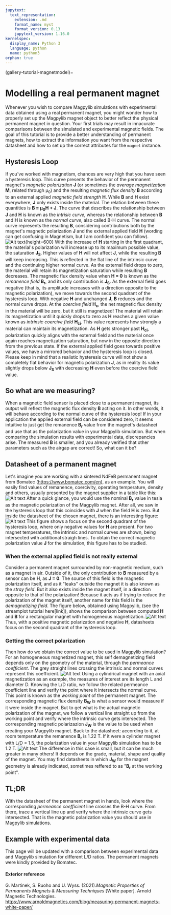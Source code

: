 ```yaml
---
jupytext:
  text_representation:
    extension: .md
    format_name: myst
    format_version: 0.13
    jupytext_version: 1.16.0
kernelspec:
  display_name: Python 3
  language: python
  name: python3
orphan: true
---
```


(gallery-tutorial-magnetmodel)=

# Modelling a real permanent magnet 
Whenever you wish to compare Magpylib simulations with experimental data obtained using a real permanent magnet, you might wonder how to properly set up the Magpylib magnet object to better reflect the physical permanent magnet in question. Your first trials may result in innacurate comparisons between the simulated and experimental magnetic fields.
The goal of this tutorial is to provide a better understanding of permanent magnets, how to extract the information you want from the respective datasheet and how to set up the correct attributes for the `magnet` instance.
## Hysteresis Loop
If you've worked with magnetism, chances are very high that you have seen a hysteresis loop. This curve presents the behavior of the permanent magnet's *magnetic polarization* **J** (or sometimes the *average magnetization* **M**, related through µ<sub>0</sub>) and the resulting *magnetic flux density* **B** according to an external applied *magnetic field strength* **H**. While **B** and **H** exist everywhere, **J** only exists inside the material. The relation between these quantities is **B = µ<sub>0</sub>H + J**. The curve that describes the relationship between **J** and **H** is known as the *intrisic curve*, whereas the relationship between **B** and **H** is known as the *normal curve*, also called B-H curve. The normal curve represents the resulting **B**, considering contributions both by the magnet's magnetic polarization **J** and the external applied field **H** (wording can get confusing in Magnetism, but I am confident you can follow).
![Alt text](/docs/_static/images/gallery_tutorial_magnet_hysteresis.png){height=600}
With the increase of **H** starting in the first quadrant, the material's polarization will increase up to its maximum possible value, the saturation **J<sub>S</sub>**. Higher values of **H** will not affect **J**, while the resulting **B** will keep increasing. This is reflected in the flat line of the intrinsic curve and the continuing higher normal curve. As the external field drops to zero, the material will retain its magnetization saturation while resulting **B** decreases. The magnetic flux density value when **H = 0** is known as the *remanence field* **B<sub>r</sub>**, and its only contribution is **J<sub>S</sub>**. As the external field goes negative (that is, its amplitude increases with a direction opposite to the magnetic polarization), we move towards the second quadrant of the hysteresis loop. With negative **H** and unchanged **J**, **B** reduces and the normal curve drops. At the *coercive field* **H<sub>c</sub>**, the net magnetic flux density in the material will be zero, but it still is magnetized! The material will retain its magnetization until it quickly drops to zero as **H** reaches a given value known as *intrinsic coercive field* **H<sub>ci</sub>**. This value represents how strongly a material can maintain its magnetization. As **H** gets stronger past **H<sub>ci</sub>**, polarization quickly aligns with the external field and the material once again reaches magnetization saturation, but now in the opposite direction from the previous state. If the external applied field goes towards positive values, we have a mirrored behavior and the hysteresis loop is closed.
Please keep in mind that a realistic hysteresis curve will not show a completely flat behavior for magnetic polarization **J**, as in reality its value slightly drops below **J<sub>S</sub>** with decreasing **H** even before the coercive field value. 

## So what are we measuring?
When a magnetic field sensor is placed close to a permanent magnet, its output will reflect the magnetic flux density **B** acting on it. In other words, it will behave according to the normal curve of the hysteresis loop! If in your application the applied external field can be considered zero, it seems intuitive to just get the remanence **B<sub>r</sub>** value from the magnet's datasheet and use that as the polarization value in your Magpylib simulation. But when comparing the simulation results with experimental data, discrepancies arise. The measured **B** is smaller, and you already verified that other parameters such as the airgap are correct! So, what can it be?

## Datasheet of a permanent magnet
Let's imagine you are working with a sintered NdFeB permanent magnet from Bomatec (https://www.bomatec.com/en), as an example. You will easily find values of remanence, coercivity, operating temperature, density and others, usually presented by the magnet supplier in a table like this:
![Alt text](/docs/_static/images/gallery_tutorial_magnet_table.png)
After a quick glance, you would use the nominal **B<sub>r</sub>** value in tesla as the magnetic polarization of the Magpylib magnet. After all, we saw in the hysteresis loop that this coincides with **J** when the field **H** is zero. But inside the datasheet of the chosen magnet, there is an interesting figure:
![Alt text](/docs/_static/images/gallery_tutorial_magnet_datasheet.png)
This figure shows a focus on the second quadrant of the hysteresis loop, where only negative values for **H** are present. For two magnet temperatures, the intrinsic and normal curves are shown, being intersected with additional straigh lines. To obtain the correct magnetic polarization value **J** for the simulation, this figure has to be studied. 
### When the external applied field is not really external
Consider a permanent magnet surrounded by non-magnetic medium, such as a magnet in air. Outside of it, the only contribution to **B** measured by a sensor can be **H**, as **J = 0**. The source of this field is the magnetic polarization itself, and as it "leaks" outside the magnet it is also known as the *stray field*. But it also exists inside the magnet itself, in a direction opposite to that of the polarization! Because it acts as if trying to reduce the polarization of the magnet itself, another name for this field is the *demagnetizing field*. The figure below, obtained using Magpylib, (see the streamplot tutorial here[link]), shows the comparison between computed **H** and **B** for a rectangular magnet with homogeneous magnetization.
![Alt text](/docs/_static/images/gallery_tutorial_magnet_fieldcomparison.png)
Thus, with a positive magnetic polarization and negative **H**, datasheets focus on the second quadrant of the hysteresis loop.
### Getting the correct polarization
Then how do we obtain the correct value to be used in Magpylib simulation? For an homogeneous magnetized magnet, this self demagnetizing field depends only on the geometry of the material, through the *permeance coefficient*. The grey straight lines crossing the intrinsic and normal curves represent this coefficient. 
![Alt text](/docs/_static/images/gallery_tutorial_magnet_LDratio.png)
Using a cylindrical magnet with an axial magnetization as an example, the measures of interest are its length L and diameter D. Knowing the L/D ratio, we follow the related permeance coefficient line and verify the point where it intersects the normal curve. This point is known as the *working point* of the permanent magnet. The corresponding magnetic flux density **B<sub>W</sub>** is what a sensor would measure if it were inside the magnet. But to get what is the actual magnetic polarization of the magnet, we follow a vertical line straight up from the working point and verify where the intrinsic curve gets intersected. The corresponding magnetic polarizazion **J<sub>W</sub>** is the value to be used when creating your Magpylib magnet.
Back to the datasheet: according to it, at room temperature the remanence **B<sub>r</sub>** is 1.22 T. If it were a cylinder magnet with L/D = 1.5, the polarization value in your Magpylib simulation has to be 1.2 T.
![Alt text](/docs/_static/images/gallery_tutorial_magnet_datasheet2.png)
The difference in this case is small, but it can be much greater in many others! It depends on the grade, material, shape and quality of the magnet. You may find datasheets in which **J<sub>W</sub>** for the magnet geometry is already indicated, sometimes reffered to as "**B<sub>r</sub>** at the working point".
## TL;DR
With the datasheet of the permanent magnet in hands, look where the corresponding *permeance coefficient* line crosses the B-H curve. From there, trace a vertical line up and verify where the intrinsic curve gets intersected. That is the magnetic polarization value you should use in Magpylib simulations.

## Example with experimental data
This page will be updated with a comparison between experimental data and Magpylib simulation for different L/D ratios. The permanent magnets were kindly provided by Bomatec.

#### Exterior reference
G. Martinek, S. Ruoho and U. Wyss. (2021).*Magnetic Properties of Permanents Magnets & Measuring Techniques* [White paper]. Arnold Magnetic Technologies. https://www.arnoldmagnetics.com/blog/measuring-permanent-magnets-white-paper/